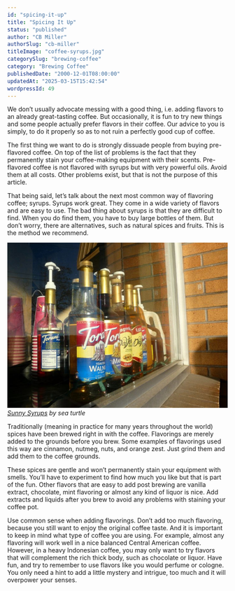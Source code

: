 ```yaml
---
id: "spicing-it-up"
title: "Spicing It Up"
status: "published"
author: "CB Miller"
authorSlug: "cb-miller"
titleImage: "coffee-syrups.jpg"
categorySlug: "brewing-coffee"
category: "Brewing Coffee"
publishedDate: "2000-12-01T08:00:00"
updatedAt: "2025-03-15T15:42:54"
wordpressId: 49
---
```


We don’t usually advocate messing with a good thing, i.e. adding flavors to an already great-tasting coffee. But occasionally, it is fun to try new things and some people actually prefer flavors in their coffee. Our advice to you is simply, to do it properly so as to not ruin a perfectly good cup of coffee.

The first thing we want to do is strongly dissuade people from buying pre-flavored coffee. On top of the list of problems is the fact that they permanently stain your coffee-making equipment with their scents. Pre-flavored coffee is not flavored with syrups but with very powerful oils. Avoid them at all costs. Other problems exist, but that is not the purpose of this article.

That being said, let’s talk about the next most common way of flavoring coffee; syrups. Syrups work great. They come in a wide variety of flavors and are easy to use. The bad thing about syrups is that they are difficult to find. When you do find them, you have to buy large bottles of them. But don’t worry, there are alternatives, such as natural spices and fruits. This is the method we recommend.

![](coffee-syrups.jpg)  
*[Sunny Syrups](https://www.flickr.com/photos/sea-turtle/3210374156/in/photostream/) by sea turtle*

Traditionally (meaning in practice for many years throughout the world) spices have been brewed right in with the coffee. Flavorings are merely added to the grounds before you brew. Some examples of flavorings used this way are cinnamon, nutmeg, nuts, and orange zest. Just grind them and add them to the coffee grounds.

These spices are gentle and won’t permanently stain your equipment with smells. You’ll have to experiment to find how much you like but that is part of the fun. Other flavors that are easy to add post brewing are vanilla extract, chocolate, mint flavoring or almost any kind of liquor is nice. Add extracts and liquids after you brew to avoid any problems with staining your coffee pot.

Use common sense when adding flavorings. Don’t add too much flavoring, because you still want to enjoy the original coffee taste. And it is important to keep in mind what type of coffee you are using. For example, almost any flavoring will work well in a nice balanced Central American coffee. However, in a heavy Indonesian coffee, you may only want to try flavors that will complement the rich thick body, such as chocolate or liquor. Have fun, and try to remember to use flavors like you would perfume or cologne. You only need a hint to add a little mystery and intrigue, too much and it will overpower your senses.
